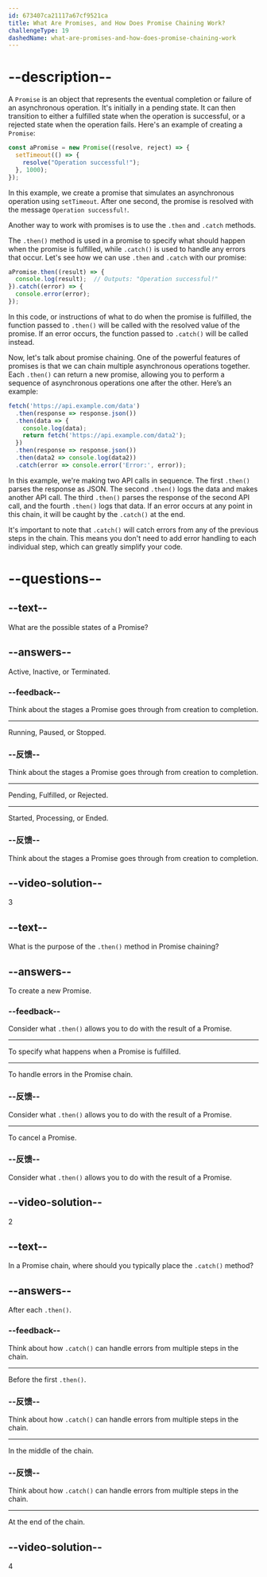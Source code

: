 ```yaml
---
id: 673407ca21117a67cf9521ca
title: What Are Promises, and How Does Promise Chaining Work?
challengeType: 19
dashedName: what-are-promises-and-how-does-promise-chaining-work
---
```


# --description--

A `Promise` is an object that represents the eventual completion or failure of an asynchronous operation. It's initially in a pending state. It can then transition to either a fulfilled state when the operation is successful, or a rejected state when the operation fails. Here's an example of creating a `Promise`:

```js
const aPromise = new Promise((resolve, reject) => {
  setTimeout(() => {
    resolve("Operation successful!");
  }, 1000);
});
```

In this example, we create a promise that simulates an asynchronous operation using `setTimeout`. After one second, the promise is resolved with the message `Operation successful!`.

Another way to work with promises is to use the `.then` and `.catch` methods.

The `.then()` method is used in a promise to specify what should happen when the promise is fulfilled, while `.catch()` is used to handle any errors that occur. Let's see how we can use `.then` and `.catch` with our promise:

```js
aPromise.then((result) => {
  console.log(result);  // Outputs: "Operation successful!"
}).catch((error) => {
  console.error(error);
});
```

In this code, or instructions of what to do when the promise is fulfilled, the function passed to `.then()` will be called with the resolved value of the promise. If an error occurs, the function passed to `.catch()` will be called instead.

Now, let's talk about promise chaining. One of the powerful features of promises is that we can chain multiple asynchronous operations together. Each `.then()` can return a new promise, allowing you to perform a sequence of asynchronous operations one after the other. Here’s an example:

```js
fetch('https://api.example.com/data')
  .then(response => response.json())
  .then(data => {
    console.log(data);
    return fetch('https://api.example.com/data2');
  })
  .then(response => response.json())
  .then(data2 => console.log(data2))
  .catch(error => console.error('Error:', error));
```

In this example, we're making two API calls in sequence. The first `.then()` parses the response as JSON. The second `.then()` logs the data and makes another API call. The third `.then()` parses the response of the second API call, and the fourth `.then()` logs that data. If an error occurs at any point in this chain, it will be caught by the `.catch()` at the end.

It's important to note that `.catch()` will catch errors from any of the previous steps in the chain. This means you don't need to add error handling to each individual step, which can greatly simplify your code.

# --questions--

## --text--

What are the possible states of a Promise?

## --answers--

Active, Inactive, or Terminated.

### --feedback--

Think about the stages a Promise goes through from creation to completion.

---

Running, Paused, or Stopped.

### --反馈--

Think about the stages a Promise goes through from creation to completion.

---

Pending, Fulfilled, or Rejected.

---

Started, Processing, or Ended.

### --反馈--

Think about the stages a Promise goes through from creation to completion.

## --video-solution--

3

## --text--

What is the purpose of the `.then()` method in Promise chaining?

## --answers--

To create a new Promise.

### --feedback--

Consider what `.then()` allows you to do with the result of a Promise.

---

To specify what happens when a Promise is fulfilled.

---

To handle errors in the Promise chain.

### --反馈--

Consider what `.then()` allows you to do with the result of a Promise.

---

To cancel a Promise.

### --反馈--

Consider what `.then()` allows you to do with the result of a Promise.

## --video-solution--

2

## --text--

In a Promise chain, where should you typically place the `.catch()` method?

## --answers--

After each `.then()`.

### --feedback--

Think about how `.catch()` can handle errors from multiple steps in the chain.

---

Before the first `.then()`.

### --反馈--

Think about how `.catch()` can handle errors from multiple steps in the chain.

---

In the middle of the chain.

### --反馈--

Think about how `.catch()` can handle errors from multiple steps in the chain.

---

At the end of the chain.

## --video-solution--

4
